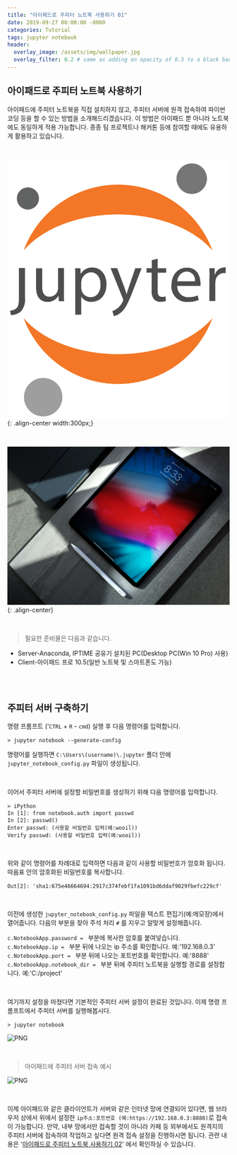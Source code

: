 ```yaml
---
title: "아이패드로 주피터 노트북 사용하기 01"
date: 2019-09-27 00:00:00 -0000
categories: Tutorial
tags: jupyter notebook
header:
  overlay_image: /assets/img/wallpaper.jpg
  overlay_filter: 0.2 # same as adding an opacity of 0.5 to a black background
---
```


## 아이패드로 주피터 노트북 사용하기

아이패드에 주피터 노트북을 직접 설치하지 않고, 주피터 서버에 원격 접속하여 파이썬 코딩 등을 할 수 있는 방법을 소개해드리겠습니다. 이 방법은 아이패드 뿐 아니라 노트북에도 동일하게 적용 가능합니다. 종종 팀 프로젝트나 해커톤 등에 참여할 때에도 유용하게 활용하고 있습니다.

<br>

![PNG](/assets/img/post_img/2019-09-27-coding_on_ipad_01/img_logo.PNG){: .align-center width:300px;}

<br>

![PNG](/assets/img/post_img/2019-09-27-coding_on_ipad_01/img_01.PNG){: .align-center}

<br>


> 필요한 준비물은 다음과 같습니다.

- Server-Anaconda, IPTIME 공유기 설치된 PC(Desktop PC(Win 10 Pro) 사용)
- Client-아이패드 프로 10.5(일반 노트북 및 스마트폰도 가능)

<br><br>

## 주피터 서버 구축하기

명령 프롬프트 ('```CTRL``` + ```R``` - ```cmd```) 실행 후  다음 명령어를 입력합니다.

```
> jupyter notebook --generate-config
```

명령어를 실행하면 ```C:\Users\(username)\.jupyter``` 폴더 안에 ```jupyter_notebook_config.py``` 파일이 생성됩니다.

<br>

이어서 주피터 서버에 설정할 비밀번호를 생성하기 위해 다음 명령어를 입력합니다.

```
> iPython
In [1]: from notebook.auth import passwd
In [2]: passwd()
Enter passwd: (사용할 비밀번호 입력(예:wooil))
Verify passwd: (사용할 비밀번호 입력(예:wooil))
```

<br>

위와 같이 명령어를 차례대로 입력하면 다음과 같이 사용할 비밀번호가 암호화 됩니다. 따옴표 안의 암호화된 비밀번호를 복사합니다.

```
Out[2]: 'sha1:675e46664694:2917c374febf1fa1091bd6ddaf9029fbefc229cf'
```

<br>

이전에 생성한 ```jupyter_notebook_config.py``` 파일을 텍스트 편집기(예:메모장)에서 열어줍니다. 다음의 부분을 찾아 주석 처리 ```#``` 를 지우고 알맞게 설정해줍니다.

```c.NotebookApp.password = ``` 부분에 복사한 암호를 붙여넣습니다.  
```c.NotebookApp.ip = ``` 부분 뒤에 나오는 ip 주소를 확인합니다. 예:'192.168.0.3'  
```c.NotebookApp.port = ``` 부분 뒤에 나오는 포트번호를 확인합니다. 예:'8888'  
```c.NotebookApp.notebook_dir = ``` 부분 뒤에 주피터 노트북을 실행할 경로를 설정합니다. 예:'C:/project'  

<br>

여기까지 설정을 마쳤다면 기본적인 주피터 서버 설정이 완료된 것입니다. 이제 명령 프롬프트에서 주피터 서버를 실행해봅시다.

```
> jupyter notebook
```
![PNG](/assets/img/post_img/2019-09-27-coding_on_ipad_01/img_02.PNG)

<br>

> 아이패드에 주피터 서버 접속 예시

![PNG](/assets/img/post_img/2019-09-27-coding_on_ipad_01/img_03.PNG)

<br>

이제 아이패드와 같은 클라이언트가 서버와 같은 인터넷 망에 연결되어 있다면, 웹 브라우저 상에서 위에서 설정한 ```ip주소:포트번호 (예:https://192.168.0.3:8888)```로 접속이 가능합니다. 만약, 내부 망에서만 접속할 것이 아니라 카페 등 외부에서도 원격지의 주피터 서버에 접속하여 작업하고 싶다면 원격 접속 설정을 진행하시면 됩니다. 관련 내용은 '[아이패드로 주피터 노트북 사용하기 02](https://wooiljeong.github.io/tutorial/coding_on_ipad_02/)' 에서 확인하실 수 있습니다.
